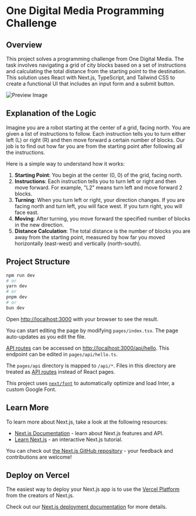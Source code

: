 # One Digital Media Programming Challenge

## Overview

This project solves a programming challenge from One Digital Media. The task involves navigating a grid of city blocks based on a set of instructions and calculating the total distance from the starting point to the destination. This solution uses React with Next.js, TypeScript, and Tailwind CSS to create a functional UI that includes an input form and a submit button.

![Preview Image](public/UI.png)

## Explanation of the Logic

Imagine you are a robot starting at the center of a grid, facing north. You are given a list of instructions to follow. Each instruction tells you to turn either left (L) or right (R) and then move forward a certain number of blocks. Our job is to find out how far you are from the starting point after following all the instructions.

Here is a simple way to understand how it works:

1. **Starting Point**: You begin at the center (0, 0) of the grid, facing north.
2. **Instructions**: Each instruction tells you to turn left or right and then move forward. For example, "L2" means turn left and move forward 2 blocks.
3. **Turning**: When you turn left or right, your direction changes. If you are facing north and turn left, you will face west. If you turn right, you will face east.
4. **Moving**: After turning, you move forward the specified number of blocks in the new direction.
5. **Distance Calculation**: The total distance is the number of blocks you are away from the starting point, measured by how far you moved horizontally (east-west) and vertically (north-south).

## Project Structure

```bash
npm run dev
# or
yarn dev
# or
pnpm dev
# or
bun dev
```

Open [http://localhost:3000](http://localhost:3000) with your browser to see the result.

You can start editing the page by modifying `pages/index.tsx`. The page auto-updates as you edit the file.

[API routes](https://nextjs.org/docs/api-routes/introduction) can be accessed on [http://localhost:3000/api/hello](http://localhost:3000/api/hello). This endpoint can be edited in `pages/api/hello.ts`.

The `pages/api` directory is mapped to `/api/*`. Files in this directory are treated as [API routes](https://nextjs.org/docs/api-routes/introduction) instead of React pages.

This project uses [`next/font`](https://nextjs.org/docs/basic-features/font-optimization) to automatically optimize and load Inter, a custom Google Font.

## Learn More

To learn more about Next.js, take a look at the following resources:

- [Next.js Documentation](https://nextjs.org/docs) - learn about Next.js features and API.
- [Learn Next.js](https://nextjs.org/learn) - an interactive Next.js tutorial.

You can check out [the Next.js GitHub repository](https://github.com/vercel/next.js/) - your feedback and contributions are welcome!

## Deploy on Vercel

The easiest way to deploy your Next.js app is to use the [Vercel Platform](https://vercel.com/new?utm_medium=default-template&filter=next.js&utm_source=create-next-app&utm_campaign=create-next-app-readme) from the creators of Next.js.

Check out our [Next.js deployment documentation](https://nextjs.org/docs/deployment) for more details.
